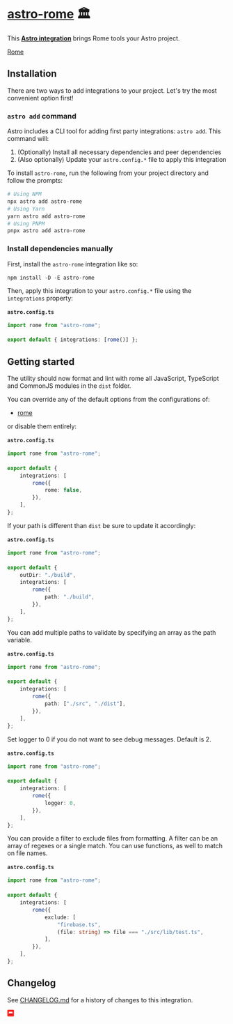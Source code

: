 # [astro-rome] 🏛️

This **[Astro integration][astro-integration]** brings Rome tools your Astro
project.

[Rome][rome]

## Installation

There are two ways to add integrations to your project. Let's try the most
convenient option first!

### `astro add` command

Astro includes a CLI tool for adding first party integrations: `astro add`. This
command will:

1. (Optionally) Install all necessary dependencies and peer dependencies
2. (Also optionally) Update your `astro.config.*` file to apply this integration

To install `astro-rome`, run the following from your project directory and
follow the prompts:

```sh
# Using NPM
npx astro add astro-rome
# Using Yarn
yarn astro add astro-rome
# Using PNPM
pnpx astro add astro-rome
```

### Install dependencies manually

First, install the `astro-rome` integration like so:

```
npm install -D -E astro-rome
```

Then, apply this integration to your `astro.config.*` file using the
`integrations` property:

**`astro.config.ts`**

```ts
import rome from "astro-rome";

export default { integrations: [rome()] };
```

## Getting started

The utility should now format and lint with rome all JavaScript, TypeScript and
CommonJS modules in the `dist` folder.

You can override any of the default options from the configurations of:

-   [rome](src/options/rome.ts)

or disable them entirely:

**`astro.config.ts`**

```ts
import rome from "astro-rome";

export default {
	integrations: [
		rome({
			rome: false,
		}),
	],
};
```

If your path is different than `dist` be sure to update it accordingly:

**`astro.config.ts`**

```ts
import rome from "astro-rome";

export default {
	outDir: "./build",
	integrations: [
		rome({
			path: "./build",
		}),
	],
};
```

You can add multiple paths to validate by specifying an array as the path
variable.

**`astro.config.ts`**

```ts
import rome from "astro-rome";

export default {
	integrations: [
		rome({
			path: ["./src", "./dist"],
		}),
	],
};
```

Set logger to 0 if you do not want to see debug messages. Default is 2.

**`astro.config.ts`**

```ts
import rome from "astro-rome";

export default {
	integrations: [
		rome({
			logger: 0,
		}),
	],
};
```

You can provide a filter to exclude files from formatting. A filter can be an
array of regexes or a single match. You can use functions, as well to match on
file names.

**`astro.config.ts`**

```ts
import rome from "astro-rome";

export default {
	integrations: [
		rome({
			exclude: [
				"firebase.ts",
				(file: string) => file === "./src/lib/test.ts",
			],
		}),
	],
};
```

[astro-rome]: https://npmjs.org/astro-rome
[rome]: https://npmjs.org/rome
[astro-integration]: https://docs.astro.build/en/guides/integrations-guide/

## Changelog

See [CHANGELOG.md](CHANGELOG.md) for a history of changes to this integration.

[![Lightrix logo](https://raw.githubusercontent.com/Lightrix/npm/main/.github/img/favicon.png "Built with Lightrix/npm")](https://github.com/Lightrix/npm)
